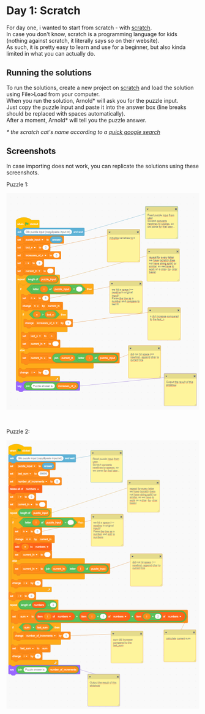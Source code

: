 # Day 1: Scratch

For day one, i wanted to start from scratch - with [scratch](https://scratch.mit.edu/). <br>
In case you don't know, scratch is a programming language for kids (nothing against scratch, it literally says so on their website). <br>
As such, it is pretty easy to learn and use for a beginner, but also kinda limited in what you can actually do.


## Running the solutions

To run the solutions, create a new project on [scratch](https://scratch.mit.edu/) and load the solution using File>Load from your computer. <br>
When you run the solution, Arnold\* will ask you for the puzzle input. <br>
Just copy the puzzle input and paste it into the answer box (line breaks should be replaced with spaces automatically). <br>
After a moment, Arnold\* will tell you the puzzle answer.

_\* the scratch cat's name according to a [quick google search](https://www.google.com/search?q=scratch+mascot+name)_



## Screenshots

In case importing does not work, you can replicate the solutions using these screenshots.

Puzzle 1:

![screenshot of puzzle 1](puzzle1.png)

<br>

Puzzle 2: 

![screenshot of puzzle 2](puzzle2.png)
